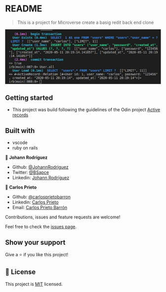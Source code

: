 # README

> This is a project for Microverse create a basig redit back end clone

![screenshot](./screenshot.jpg)

## Getting started

- This project was build following the guidelines of the Odin project [Active records](https://www.theodinproject.com/courses/ruby-on-rails/lessons/building-with-active-record-ruby-on-rails)

## Built with

- vscode
- ruby on rails

👤 **Johann Rodríguez**
- Github: [@JohannRodriguez](https://github.com/JohannRodriguez)
- Twitter: [@BSapce](https://https://twitter.com/BSapce)
- Linkedin: [Johann Rodríguez](https://www.linkedin.com/in/johann-alonso-rodr%C3%ADguez-v%C3%A1zquez-25b07719a/)

👤 **Carlos Prieto**
- Github: [@carlosprietobarron](https://github.com/carlosprietobarron)
- Linkedin: [Carlos Prieto](https://www.linkedin.com/in/carlos-prieto-41a2b018b/)
- Email: [Carlos Prieto Barrón](carloprietobarron@gmail.com)


Contributions, issues and feature requests are welcome!

Feel free to check the [issues page](https://github.com/JohannRodriguez/micro_reddit/issues).

## Show your support

Give a ⭐️ if you like this project!

## 📝 License

This project is [MIT](lic.url) licensed.

